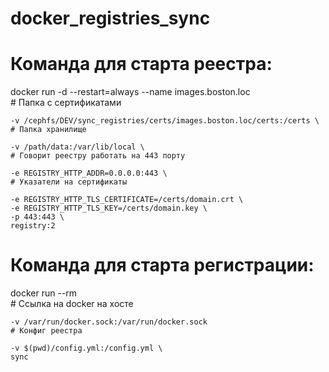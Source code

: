 # docker_registries_sync

# Команда для старта реестра:
docker run -d --restart=always --name images.boston.loc \
    #  Папка с сертификатами
    
    -v /cephfs/DEV/sync_registries/certs/images.boston.loc/certs:/certs \
    # Папка хранилище
    
    -v /path/data:/var/lib/local \
    # Говорит реестру работать на 443 порту
    
    -e REGISTRY_HTTP_ADDR=0.0.0.0:443 \
    # Указатели на сертификаты
    
    -e REGISTRY_HTTP_TLS_CERTIFICATE=/certs/domain.crt \
    -e REGISTRY_HTTP_TLS_KEY=/certs/domain.key \
    -p 443:443 \
    registry:2


# Команда для старта регистрации:
docker run --rm \
    # Ссылка на docker на хосте
    
    -v /var/run/docker.sock:/var/run/docker.sock
    # Конфиг реестра
    
    -v $(pwd)/config.yml:/config.yml \
    sync
